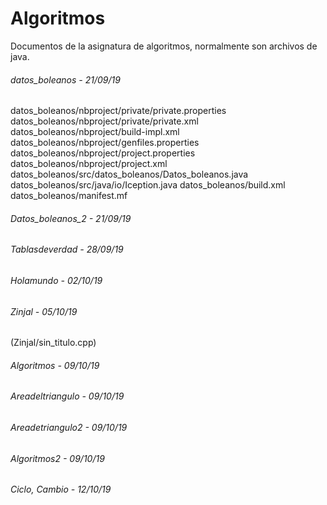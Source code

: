 # Algoritmos

Documentos de la asignatura de algoritmos, normalmente son archivos de java.

###### datos_boleanos - 21/09/19
datos_boleanos/nbproject/private/private.properties
datos_boleanos/nbproject/private/private.xml
datos_boleanos/nbproject/build-impl.xml
datos_boleanos/nbproject/genfiles.properties
datos_boleanos/nbproject/project.properties
datos_boleanos/nbproject/project.xml
datos_boleanos/src/datos_boleanos/Datos_boleanos.java
datos_boleanos/src/java/io/Iception.java
datos_boleanos/build.xml
datos_boleanos/manifest.mf

###### Datos_boleanos_2 - 21/09/19
###### Tablasdeverdad - 28/09/19
###### Holamundo - 02/10/19
###### Zinjal - 05/10/19
(Zinjal/sin_titulo.cpp)

###### Algoritmos - 09/10/19
###### Areadeltriangulo - 09/10/19
###### Areadetriangulo2 - 09/10/19
###### Algoritmos2 - 09/10/19
###### Ciclo, Cambio - 12/10/19

